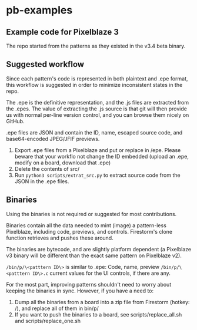 # pb-examples

## Example code for Pixelblaze 3

The repo started from the patterns as they existed in the v3.4 beta binary.

## Suggested workflow

Since each pattern's code is represented in both plaintext and .epe format, this workflow is suggested in order to minimize inconsistent states in the repo. 

The .epe is the definitive representation, and the .js files are extracted from the .epes. The value of extracting the .js source is that git will then provide us with normal per-line version control, and you can browse them nicely on GitHub.

.epe files are JSON and contain the ID, name, escaped source code, and base64-encoded JPEG/JFIF previews.

1. Export .epe files from a Pixelblaze and put or replace in /epe. Please beware that your workflo not change the ID embedded (upload an .epe, modify on a board, download that .epe)
2. Delete the contents of src/
3. Run `python3 scripts/extrat_src.py` to extract source code from the JSON in the .epe files.

## Binaries

Using the binaries is not required or suggested for most contributions.

Binaries contain all the data needed to mint (image) a pattern-less Pixelblaze, including code, previews, and controls. Firestorm's clone function retrieves and pushes these around.

The binaries are bytecode, and are slightly platform dependent (a Pixelblaze v3 binary will be different than the exact same pattern on Pixelblaze v2).

`/bin/p/\<patttern ID\>` is similar to .epe: Code, name, preview
`/bin/p/\<patttern ID\>.c` current values for the UI controls, if there are any. 

For the most part, improving patterns shouldn't need to worry about keeping the binaries in sync. However, if you have a need to:

  1. Dump all the binaries from a board into a zip file from Firestorm (hotkey: /), and replace all of them in bin/p/
  2. If you want to push the binaries to a board, see scripts/replace_all.sh and scripts/replace_one.sh
